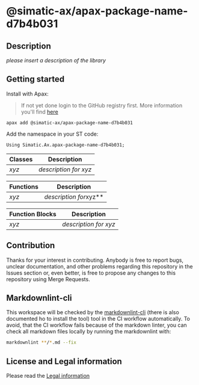 # @simatic-ax/apax-package-name-d7b4b031

## Description

*please insert a description of the library*

## Getting started

Install with Apax:

> If not yet done login to the GitHub registry first.
> More information you'll find [here](https://github.com/simatic-ax/.github/blob/main/docs/personalaccesstoken.md)

```cli
apax add @simatic-ax/apax-package-name-d7b4b031
```

Add the namespace in your ST code:

```iec-st
Using Simatic.Ax.apax-package-name-d7b4b031;
```

| Classes | Description         |
|---------|---------------------|
| *xyz*     | *description for xyz* |

| Functions   | Description             |
|-------------|-------------------------|
| *xyz*       | *description for*xyz** |

| Function Blocks | Description           |
|-----------------|-----------------------|
| *xyz*           | *description for xyz* |

## Contribution

Thanks for your interest in contributing. Anybody is free to report bugs, unclear documentation, and other problems regarding this repository in the Issues section or, even better, is free to propose any changes to this repository using Merge Requests.

## Markdownlint-cli

This workspace will be checked by the [markdownlint-cli](https://github.com/igorshubovych/markdownlint-cli) (there is also documented ho to install the tool) tool in the CI workflow automatically.
To avoid, that the CI workflow fails because of the markdown linter, you can check all markdown files locally by running the markdownlint with:

```sh
markdownlint **/*.md --fix
```

## License and Legal information

Please read the [Legal information](LICENSE.md)

